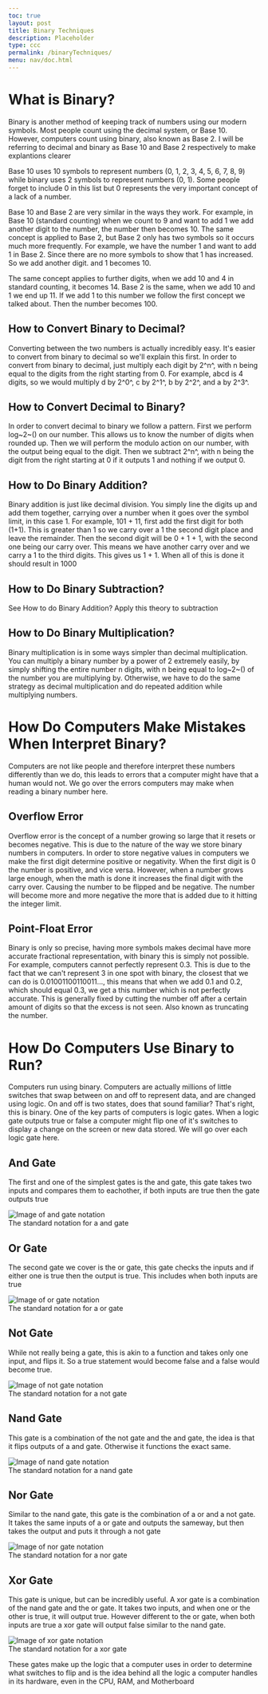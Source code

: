 ```yaml
---
toc: true
layout: post
title: Binary Techniques
description: Placeholder
type: ccc
permalink: /binaryTechniques/
menu: nav/doc.html
---
```

<style>
    figure {
        align-content: center;
        margin-left: auto;
        margin-right: auto;
    }
</style>

# What is Binary?
Binary is another method of keeping track of numbers using our modern symbols. Most people count using the decimal system, or Base 10. However, computers count using binary, also known as Base 2. I will be referring to decimal and binary as Base 10 and Base 2 respectively to make explantions clearer

Base 10 uses 10 symbols to represent numbers (0, 1, 2, 3, 4, 5, 6, 7, 8, 9) while binary uses 2 symbols to represent numbers (0, 1). Some people forget to include 0 in this list but 0 represents the very important concept of a lack of a number.

Base 10 and Base 2 are very similar in the ways they work. For example, in Base 10 (standard counting) when we count to 9 and want to add 1 we add another digit to the number, the number then becomes 10. The same concept is applied to Base 2, but Base 2 only has two symbols so it occurs much more frequently. For example, we have the number 1 and want to add 1 in Base 2. Since there are no more symbols to show that 1 has increased. So we add another digit. and 1 becomes 10.

The same concept applies to further digits, when we add 10 and 4 in standard counting, it becomes 14. Base 2 is the same, when we add 10 and 1 we end up 11. If we add 1 to this number we follow the first concept we talked about. Then the number becomes 100.

## How to Convert Binary to Decimal?
Converting between the two numbers is actually incredibly easy. It's easier to convert from binary to decimal so we'll explain this first. In order to convert from binary to decimal, just multiply each digit by 2^n^, with n being equal to the digits from the right starting from 0. For example, abcd is 4 digits, so we would multiply d by 2^0^, c by 2^1^, b by 2^2^, and a by 2^3^.

## How to Convert Decimal to Binary?
In order to convert decimal to binary we follow a pattern. First we perform log~2~() on our number. This allows us to know the number of digits when rounded up. Then we will perform the modulo action on our number, with the output being equal to the digit. Then we subtract 2^n^, with n being the digit from the right starting at 0 if it outputs 1 and nothing if we output 0.

## How to Do Binary Addition?
Binary addition is just like decimal division. You simply line the digits up and add them together, carrying over a number when it goes over the symbol limit, in this case 1. For example, 101 + 11, first add the first digit for both (1+1). This is greater than 1 so we carry over a 1 the second digit place and leave the remainder. Then the second digit will be 0 + 1 + 1, with the second one being our carry over. This means we have another carry over and we carry a 1 to the third digits. This gives us 1 + 1. When all of this is done it should result in 1000

## How to Do Binary Subtraction?
See How to do Binary Addition? Apply this theory to subtraction

## How to Do Binary Multiplication?
Binary multiplication is in some ways simpler than decimal multiplication. You can multiply a binary number by a power of 2 extremely easily, by simply shifting the entire number n digits, with n being equal to log~2~() of the number you are multiplying by. Otherwise, we have to do the same strategy as decimal multiplication and do repeated addition while multiplying numbers. 

# How Do Computers Make Mistakes When Interpret Binary?
Computers are not like people and therefore interpret these numbers differently than we do, this leads to errors that a computer might have that a human would not. We go over the errors computers may make when reading a binary number here.

## Overflow Error
Overflow error is the concept of a number growing so large that it resets or becomes negative. This is due to the nature of the way we store binary numbers in computers. In order to store negative values in computers we make the first digit determine positive or negativity. When the first digit is 0 the number is positive, and vice versa. However, when a number grows large enough, when the math is done it increases the final digit with the carry over. Causing the number to be flipped and be negative. The  number will become more and more negative the more that is added due to it hitting the integer limit.

## Point-Float Error
Binary is only so precise, having more symbols makes decimal have more accurate fractional representation, with binary this is simply not possible. For example, computers cannot perfectly represent 0.3. This is due to the fact that we can't represent 3 in one spot with binary, the closest that we can do is 0.01001100110011..., this means that when we add 0.1 and 0.2, which should equal 0.3, we get a this number which is not perfectly accurate. This is generally fixed by cutting the number off after a certain amount of digits so that the excess is not seen. Also known as truncating the number.

# How Do Computers Use Binary to Run?
Computers run using binary. Computers are actually millions of little switches that swap between on and off to represent data, and are changed using logic. On and off is two states, does that sound familiar? That's right, this is binary. One of the key parts of computers is logic gates. When a logic gate outputs true or false a computer might flip one of it's switches to display a change on the screen or new data stored. We will go over each logic gate here.

## And Gate
The first and one of the simplest gates is the and gate, this gate takes two inputs and compares them to eachother, if both inputs are true then the gate outputs true

<figure>
    <img src="{{site.baseurl}}/images/logic_gates/andGate.png" alt="Image of and gate notation">
    <figcaption>The standard notation for a and gate</figcaption>
</figure>

## Or Gate
The second gate we cover is the or gate, this gate checks the inputs and if either one is true then the output is true. This includes when both inputs are true

<figure>
    <img src="{{site.baseurl}}/images/logic_gates/orGate.png" alt="Image of or gate notation">
    <figcaption>The standard notation for a or gate</figcaption>
</figure>

## Not Gate
While not really being a gate, this is akin to a function and takes only one input, and flips it. So a true statement would become false and a false would become true.

<figure>
    <img src="{{site.baseurl}}/images/logic_gates/notGate.png" alt="Image of not gate notation">
    <figcaption>The standard notation for a not gate</figcaption>
</figure>

## Nand Gate
This gate is a combination of the not gate and the and gate, the idea is that it flips outputs of a and gate. Otherwise it functions the exact same.

<figure>
    <img src="{{site.baseurl}}/images/logic_gates/nandGate.png" alt="Image of nand gate notation">
    <figcaption>The standard notation for a nand gate</figcaption>
</figure>

## Nor Gate
Similar to the nand gate, this gate is the combination of a or and a not gate. It takes the same inputs of a or gate and outputs the sameway, but then takes the output and puts it through a not gate

<figure>
    <img src="{{site.baseurl}}/images/logic_gates/norGate.png" alt="Image of nor gate notation">
    <figcaption>The standard notation for a nor gate</figcaption>
</figure>

## Xor Gate
This gate is unique, but can be incredibly useful. A xor gate is a combination of the nand gate and the or gate. It takes two inputs, and when one or the other is true, it will output true. However different to the or gate, when both inputs are true a xor gate will output false similar to the nand gate.

<figure>
    <img src="{{site.baseurl}}/images/logic_gates/xorGate.png" alt="Image of xor gate notation">
    <figcaption>The standard notation for a xor gate</figcaption>
</figure>

These gates make up the logic that a computer uses in order to determine what switches to flip and is the idea behind all the logic a computer handles in its hardware, even in the CPU, RAM, and Motherboard
